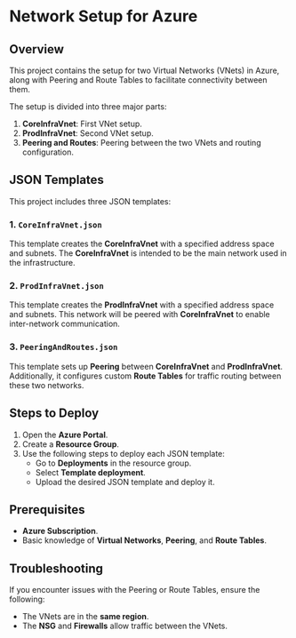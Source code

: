 # Network Setup for Azure

## Overview

This project contains the setup for two Virtual Networks (VNets) in Azure, along with Peering and Route Tables to facilitate connectivity between them.

The setup is divided into three major parts:
1. **CoreInfraVnet**: First VNet setup.
2. **ProdInfraVnet**: Second VNet setup.
3. **Peering and Routes**: Peering between the two VNets and routing configuration.

## JSON Templates

This project includes three JSON templates:

### 1. `CoreInfraVnet.json`
This template creates the **CoreInfraVnet** with a specified address space and subnets. The **CoreInfraVnet** is intended to be the main network used in the infrastructure.

### 2. `ProdInfraVnet.json`
This template creates the **ProdInfraVnet** with a specified address space and subnets. This network will be peered with **CoreInfraVnet** to enable inter-network communication.

### 3. `PeeringAndRoutes.json`
This template sets up **Peering** between **CoreInfraVnet** and **ProdInfraVnet**. Additionally, it configures custom **Route Tables** for traffic routing between these two networks.

## Steps to Deploy

1. Open the **Azure Portal**.
2. Create a **Resource Group**.
3. Use the following steps to deploy each JSON template:
   - Go to **Deployments** in the resource group.
   - Select **Template deployment**.
   - Upload the desired JSON template and deploy it.

## Prerequisites

- **Azure Subscription**.
- Basic knowledge of **Virtual Networks**, **Peering**, and **Route Tables**.

## Troubleshooting

If you encounter issues with the Peering or Route Tables, ensure the following:
- The VNets are in the **same region**.
- The **NSG** and **Firewalls** allow traffic between the VNets.
